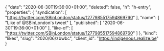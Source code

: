 {
  "date": "2020-06-30T19:36:00+01:00",
  "deleted": false,
  "h": "h-entry",
  "properties": {
    "syndication": [
      "https://twitter.com/SBinLondon/status/1277985517594869760"
    ],
    "name": [
      "Like of @SBinLondon's tweet"
    ],
    "published": [
      "2020-06-30T19:36:00+01:00"
    ],
    "like-of": [
      "https://twitter.com/SBinLondon/status/1277985517594869760"
    ]
  },
  "kind": "likes",
  "slug": "2020/06/zbwbc",
  "client_id": "https://indigenous.realize.be"
}
